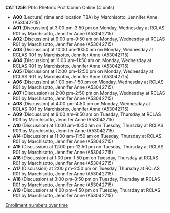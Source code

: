 **CAT 125R**: Pblc Rhetoric Prct Comm Online (4 units)

- **A00** (Lecture) (time and location TBA) by Marchisotto, Jennifer Anne (A53042715)
- **A01** (Discussion) at 3:00 pm–3:50 pm on Monday, Wednesday at RCLAS R01 by Marchisotto, Jennifer Anne (A53042715)
- **A02** (Discussion) at 9:00 am–9:50 am on Monday, Wednesday at RCLAS R01 by Marchisotto, Jennifer Anne (A53042715)
- **A03** (Discussion) at 10:00 am–10:50 am on Monday, Wednesday at RCLAS R01 by Marchisotto, Jennifer Anne (A53042715)
- **A04** (Discussion) at 11:00 am–11:50 am on Monday, Wednesday at RCLAS R01 by Marchisotto, Jennifer Anne (A53042715)
- **A05** (Discussion) at 12:00 pm–12:50 pm on Monday, Wednesday at RCLAS R01 by Marchisotto, Jennifer Anne (A53042715)
- **A06** (Discussion) at 1:00 pm–1:50 pm on Monday, Wednesday at RCLAS R01 by Marchisotto, Jennifer Anne (A53042715)
- **A07** (Discussion) at 2:00 pm–2:50 pm on Monday, Wednesday at RCLAS R01 by Marchisotto, Jennifer Anne (A53042715)
- **A08** (Discussion) at 4:00 pm–4:50 pm on Monday, Wednesday at RCLAS R01 by Marchisotto, Jennifer Anne (A53042715)
- **A09** (Discussion) at 9:00 am–9:50 am on Tuesday, Thursday at RCLAS R03 by Marchisotto, Jennifer Anne (A53042715)
- **A10** (Discussion) at 10:00 am–10:50 am on Tuesday, Thursday at RCLAS R03 by Marchisotto, Jennifer Anne (A53042715)
- **A14** (Discussion) at 11:00 am–11:50 am on Tuesday, Thursday at RCLAS R01 by Marchisotto, Jennifer Anne (A53042715)
- **A15** (Discussion) at 12:00 pm–12:50 pm on Tuesday, Thursday at RCLAS R01 by Marchisotto, Jennifer Anne (A53042715)
- **A16** (Discussion) at 1:00 pm–1:50 pm on Tuesday, Thursday at RCLAS R01 by Marchisotto, Jennifer Anne (A53042715)
- **A17** (Discussion) at 2:00 pm–2:50 pm on Tuesday, Thursday at RCLAS R01 by Marchisotto, Jennifer Anne (A53042715)
- **A18** (Discussion) at 3:00 pm–3:50 pm on Tuesday, Thursday at RCLAS R01 by Marchisotto, Jennifer Anne (A53042715)
- **A19** (Discussion) at 4:00 pm–4:50 pm on Tuesday, Thursday at RCLAS R01 by Marchisotto, Jennifer Anne (A53042715)

[Enrollment numbers over time](./CAT125R.tsv)
